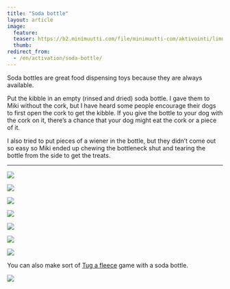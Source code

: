 ```yaml
---
title: "Soda bottle"
layout: article
image:
  feature:
  teaser: https://b2.minimuutti.com/file/minimuutti-com/aktivointi/limupullo/DSC25203-245px.jpg
  thumb:
redirect_from:
  - /en/activation/soda-bottle/
---
```


Soda bottles are great food dispensing toys because they are always available.

Put the kibble in an empty (rinsed and dried) soda bottle. I gave them to Miki without the cork, but I have heard some people encourage their dogs to first open the cork to get the kibble. If you give the bottle to your dog with the cork on it, there’s a chance that your dog might eat the cork or a piece of it.

I also tried to put pieces of a wiener in the bottle, but they didn’t come out so easy so Miki ended up chewing the bottleneck shut and tearing the bottle from the side to get the treats.

---

![](https://b2.minimuutti.com/file/minimuutti-com/aktivointi/limupullo/DSC25198_2-800px.jpg)

![](https://b2.minimuutti.com/file/minimuutti-com/aktivointi/limupullo/DSC25199_2-800px.jpg)

![](https://b2.minimuutti.com/file/minimuutti-com/aktivointi/limupullo/DSC25203_2-800px.jpg)

![](https://b2.minimuutti.com/file/minimuutti-com/aktivointi/limupullo/IMG_20150502_153748_2-800px.jpg)

![](https://b2.minimuutti.com/file/minimuutti-com/aktivointi/limupullo/DSC29321_2-800px.jpg)

![](https://b2.minimuutti.com/file/minimuutti-com/aktivointi/limupullo/DSC45377-800px.jpg)

![](https://b2.minimuutti.com/file/minimuutti-com/aktivointi/limupullo/DSC45440-800px.jpg)

You can also make sort of [Tug a fleece](/en/brain-games/tug-a-fleece/) game with a soda bottle.

[![](https://b2.minimuutti.com/file/minimuutti-com/aktivointi/solmupiilo/DS13519-800px.jpg)](/en/brain-games/tug-a-fleece/)
